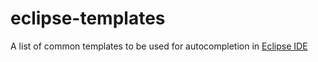 eclipse-templates
=================

A list of common templates to be used for autocompletion in [Eclipse IDE](http://www.eclipse.org/)